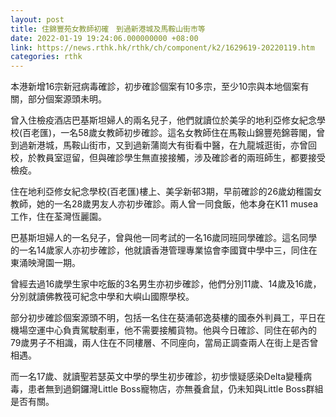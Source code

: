 ```yaml
---
layout: post
title: 住錦豐苑女教師初確　到過新港城及馬鞍山街市等
date: 2022-01-19 19:24:06.000000000 +08:00
link: https://news.rthk.hk/rthk/ch/component/k2/1629619-20220119.htm
categories: rthk
---
```


本港新增16宗新冠病毒確診，初步確診個案有10多宗，至少10宗與本地個案有關，部分個案源頭未明。

曾入住檢疫酒店巴基斯坦婦人的兩名兒子，他們就讀位於美孚的地利亞修女紀念學校(百老匯)，一名58歲女教師初步確診。這名女教師住在馬鞍山錦豐苑錦蓉閣，曾到過新港城，馬鞍山街市，又到過新蒲崗大有街看中醫，在九龍城逛街，亦曾回校，於教員室逗留，但與確診學生無直接接觸，涉及確診者的兩班師生，都要接受檢疫。

住在地利亞修女紀念學校(百老匯)樓上、美孚新邨3期，早前確診的26歲幼稚園女教師，她的一名28歲男友人亦初步確診。兩人曾一同食飯，他本身在K11 musea工作，住在荃灣恆麗園。

巴基斯坦婦人的一名兒子，曾與他一同考試的一名16歲同班同學確診。這名同學的一名14歲家人亦初步確診，他就讀香港管理專業協會李國寶中學中三，同住在東涌映灣園一期。

曾經去過16歲學生家中吃飯的3名男生亦初步確診，他們分別11歲、14歲及16歲，分別就讀佛教筏可紀念中學和大嶼山國際學校。

部分初步確診個案源頭不明，包括一名住在葵涌邨逸葵樓的國泰外判員工，平日在機場空運中心負責駕駛剷車，他不需要接觸貨物。他與今日確診、同住在邨內的79歲男子不相識，兩人住在不同樓層、不同座向，當局正調查兩人在街上是否曾相遇。

而一名17歲、就讀聖若瑟英文中學的學生初步確診，初步懷疑感染Delta變種病毒，患者無到過銅鑼灣Little Boss寵物店，亦無養倉鼠，仍未知與Little Boss群組是否有關。
